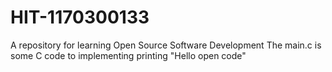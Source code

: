 # HIT-1170300133
A repository for learning Open Source Software Development
The main.c is some C code to implementing printing "Hello open code"
